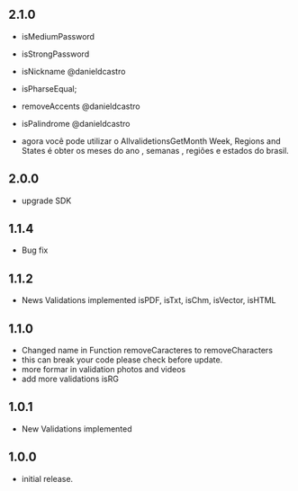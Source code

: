 ## 2.1.0
*  isMediumPassword
*  isStrongPassword
*  isNickname @danieldcastro
*  isPharseEqual;
*  removeAccents @danieldcastro 
*  isPalindrome @danieldcastro 

* agora você pode utilizar o AllvalidetionsGetMonth Week, Regions and States é obter
os meses do ano , semanas , regiões e estados do brasil. 

## 2.0.0

* upgrade SDK

## 1.1.4

* Bug fix

## 1.1.2

* News Validations implemented isPDF, isTxt, isChm, isVector, isHTML

## 1.1.0

* Changed name in  Function removeCaracteres to removeCharacters
* this can break your code please check before update.
* more formar in validation photos and videos 
* add more validations isRG

## 1.0.1

* New Validations implemented

## 1.0.0

* initial release.
